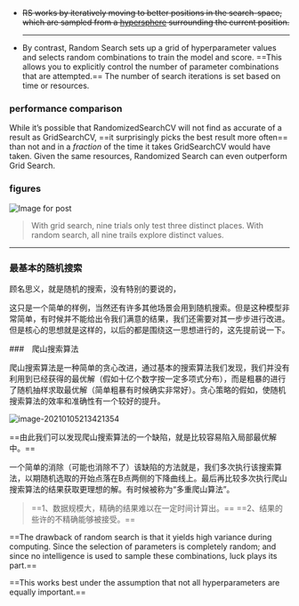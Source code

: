 - ~~RS works by iteratively moving to better positions in the search-space, which are sampled from a [hypersphere](https://en.wikipedia.org/wiki/Hypersphere) surrounding the current position.~~

  ---

- By contrast, Random Search sets up a grid of hyperparameter values and selects random combinations to train the model and score. ==This allows you to explicitly control the number of parameter combinations that are attempted.== The number of search iterations is set based on time or resources. 

### performance comparison

While it’s possible that RandomizedSearchCV will not find as accurate of a result as GridSearchCV, ==it surprisingly picks the best result more often== than not and in a *fraction* of the time it takes GridSearchCV would have taken. Given the same resources, Randomized Search can even outperform Grid Search. 



### figures

![Image for post](https://i.loli.net/2021/01/06/yNp5c3ozaYskT7w.png)

>  With grid search, nine trials only test three distinct places. With random search, all nine trails explore distinct values.

---

### 最基本的随机搜索

顾名思义，就是随机的搜索，没有特别的要说的，

这只是一个简单的样例，当然还有许多其他场景会用到随机搜索。但是这种模型非常简单，有时候并不能给出令我们满意的结果，我们还需要对其一步步进行改进。但是核心的思想就是这样的，以后的都是围绕这一思想进行的，这先提前说一下。



###　爬山搜索算法

爬山搜索算法是一种简单的贪心改进，通过基本的搜索算法我们发现，我们并没有利用到已经获得的最优解（假如十亿个数字按一定多项式分布），而是粗暴的进行了随机抽样求取最优解（简单粗暴有时候确实非常好）。贪心策略的假如，使随机搜索算法的效率和准确性有一个较好的提升。

![image-20210105213421354](https://i.loli.net/2021/01/06/ryLuo9hONHebq1i.png)

==由此我们可以发现爬山搜索算法的一个缺陷，就是比较容易陷入局部最优解中。==

一个简单的消除（可能也消除不了）该缺陷的方法就是，我们多次执行该搜索算法，以期随机选取的开始点落在B点两侧的下降曲线上。最后再比较多次执行爬山搜索算法的结果获取更理想的解。有时候被称为“多重爬山算法”。



> ==1、数据规模大，精确的结果难以在一定时间计算出。==
> ==2、结果的些许的不精确能够被接受。==



==The drawback of random search is that it yields high variance during computing. Since the selection of parameters is completely random; and since no intelligence is used to sample these combinations, luck plays its part.==



==This works best under the assumption that not all hyperparameters are equally important.== 